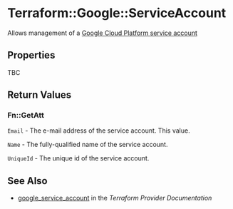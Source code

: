 # Terraform::Google::ServiceAccount

Allows management of a [Google Cloud Platform service account](https://cloud.google.com/compute/docs/access/service-accounts)

## Properties

TBC

## Return Values

### Fn::GetAtt

`Email` - The e-mail address of the service account. This value.

`Name` - The fully-qualified name of the service account.

`UniqueId` - The unique id of the service account.

## See Also

* [google_service_account](https://www.terraform.io/docs/providers/google/r/service_account.html) in the _Terraform Provider Documentation_